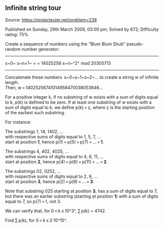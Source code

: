 Infinite string tour
--------------------

Source: https://projecteuler.net/problem=238

Published on Sunday, 29th March 2009, 03:00 pm; Solved by 672;
Difficulty rating: 75%

Create a sequence of numbers using the "Blum Blum Shub" pseudo-random
number generator:

  ------------------------ ------------------------ ------------------------
  s~0~                     s~n+1~
  =                        =
  14025256                 s~n~^2^ mod 20300713
  ------------------------ ------------------------ ------------------------

Concatenate these numbers  s~0~s~1~s~2~… to create a string w of
infinite length.\
 Then, w = 14025256741014958470038053646…

For a positive integer k, if no substring of w exists with a sum of
digits equal to k, p(k) is defined to be zero. If at least one substring
of w exists with a sum of digits equal to k, we define p(k) = z, where z
is the starting position of the earliest such substring.

For instance:

The substrings 1, 14, 1402, …\
 with respective sums of digits equal to 1, 5, 7, …\
 start at position **1**, hence p(1) = p(5) = p(7) = … = **1**.

The substrings 4, 402, 4025, …\
 with respective sums of digits equal to 4, 6, 11, …\
 start at position **2**, hence p(4) = p(6) = p(11) = … = **2**.

The substrings 02, 0252, …\
 with respective sums of digits equal to 2, 9, …\
 start at position **3**, hence p(2) = p(9) = … = **3**.

Note that substring 025 starting at position **3**, has a sum of digits
equal to 7, but there was an earlier substring (starting at position
**1**) with a sum of digits equal to 7, so p(7) = 1, *not* 3.

We can verify that, for 0 \< k ≤ 10^3^, ∑ p(k) = 4742.

Find ∑ p(k), for 0 \< k ≤ 2·10^15^.

